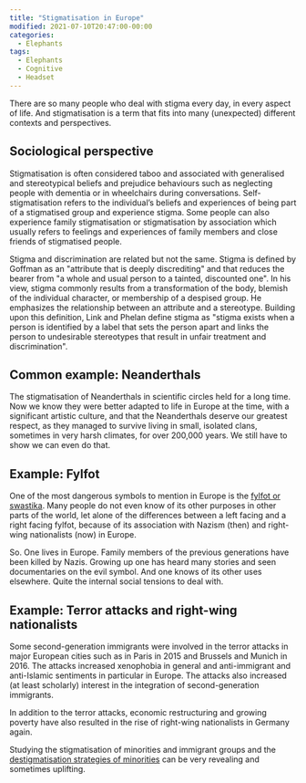 ```yaml
---
title: "Stigmatisation in Europe"
modified: 2021-07-10T20:47:00-00:00
categories:
  - Elephants
tags:
  - Elephants
  - Cognitive
  - Headset
---
```


There are so many people who deal with stigma every day, in every aspect of life. And stigmatisation is a term that fits into many (unexpected) different contexts and perspectives. 

## Sociological perspective

Stigmatisation is often considered taboo and associated with generalised and stereotypical beliefs and prejudice behaviours such as neglecting people with dementia or in wheelchairs during conversations. Self-stigmatisation refers to the individual’s beliefs and experiences of being part of a stigmatised group and experience stigma. Some people can also experience family stigmatisation or stigmatisation by association which usually refers to feelings and experiences of family members and close friends of stigmatised people.

Stigma and discrimination are related but not the same. Stigma is defined by Goffman as an "attribute that is deeply discrediting" and that reduces the bearer from "a whole and usual person to a tainted, discounted one". In his view, stigma commonly results from a transformation of the body, blemish of the individual character, or membership of a despised group. He emphasizes the relationship between an attribute and a stereotype. Building upon this definition, Link and Phelan define stigma as "stigma exists when a person is identified by a label that sets the person apart and links the person to undesirable stereotypes that result in unfair treatment and discrimination".

## Common example: Neanderthals

The stigmatisation of Neanderthals in scientific circles held for a long time. Now we know they were better adapted to life in Europe at the time, with a significant artistic culture, and that the Neanderthals deserve our greatest respect, as they managed to survive living in small, isolated clans, sometimes in very harsh climates, for over 200,000 years. We still have to show we can even do that.

## Example: Fylfot

One of the most dangerous symbols to mention in Europe is the [fylfot or swastika](https://en.wikipedia.org/wiki/Swastika#Meaning). Many people do not even know of its other purposes in other parts of the world, let alone of the differences between a left facing and a right facing fylfot, because of its association with Nazism (then) and right-wing nationalists (now) in Europe. 

So. One lives in Europe. Family members of the previous generations have been killed by Nazis. Growing up one has heard many stories and seen documentaries on the evil symbol. And one knows of its other uses elsewhere. Quite the internal social tensions to deal with.

## Example: Terror attacks and right-wing nationalists

Some second-generation immigrants were involved in the terror attacks in major European cities such as in Paris in 2015 and Brussels and Munich in 2016. The attacks increased xenophobia in general and anti-immigrant and anti-Islamic sentiments in particular in Europe. The attacks also increased (at least scholarly) interest in the integration of second-generation immigrants.

In addition to the terror attacks, economic restructuring and growing poverty have also resulted in the rise of right-wing nationalists in Germany again. 

Studying the stigmatisation of minorities and immigrant groups and the [destigmatisation strategies of minorities](https://duckduckgo.com/?q=destigmatisation+strategies+of+minorities&t=ffnt&ia=web) can be very revealing and sometimes uplifting.




